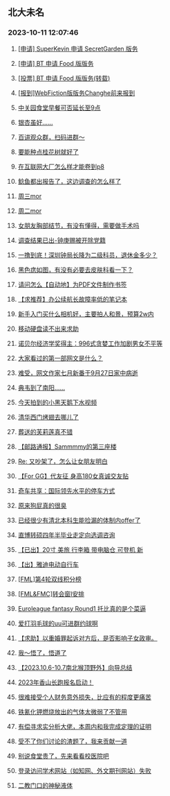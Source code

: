 ## 北大未名 
### 2023-10-11 12:07:46

1. [[申请] SuperKevin 申请 SecretGarden 版务](https://bbs.pku.edu.cn/v2/post-read.php?bid=751&threadid=18661700)

2. [[申请] BT 申请 Food 版版务](https://bbs.pku.edu.cn/v2/post-read.php?bid=662&threadid=18661598)

3. [[投票] BT 申请 Food 版版务(转载)](https://bbs.pku.edu.cn/v2/post-read.php?bid=662&threadid=18662181)

4. [[报到]WebFiction版版务Changhe前来报到](https://bbs.pku.edu.cn/v2/post-read.php?bid=665&threadid=18660710)

5. [中关园食堂早餐可否延长至9点](https://bbs.pku.edu.cn/v2/post-read.php?bid=1431&threadid=18661850)

6. [银杏虽好……](https://bbs.pku.edu.cn/v2/post-read.php?bid=1431&threadid=18660041)

7. [百讲观众群，扫码进群～](https://bbs.pku.edu.cn/v2/post-read.php?bid=222&threadid=18537248)

8. [要能种点桂花树就好了](https://bbs.pku.edu.cn/v2/post-read.php?bid=138&threadid=18659762)

9. [在互联网大厂怎么样才能卷到p8](https://bbs.pku.edu.cn/v2/post-read.php?bid=104&threadid=18657630)

10. [鲶鱼都出报告了，这边调查的怎么样了](https://bbs.pku.edu.cn/v2/post-read.php?bid=478&threadid=18661664)

11. [周三mor](https://bbs.pku.edu.cn/v2/post-read.php?bid=468&threadid=18662068)

12. [周二mor](https://bbs.pku.edu.cn/v2/post-read.php?bid=468&threadid=18661531)

13. [女朋友胸部结节，有没有懂得，需要做手术吗](https://bbs.pku.edu.cn/v2/post-read.php?bid=244&threadid=18661719)

14. [调查结果已出-钟庚赐被开除党籍](https://bbs.pku.edu.cn/v2/post-read.php?bid=606&threadid=18661628)

15. [一撸到底！深圳钟局长降为二级科员，退休金多少？](https://bbs.pku.edu.cn/v2/post-read.php?bid=606&threadid=18661764)

16. [黑色痣如图，有没有必要去皮肤科看一下？](https://bbs.pku.edu.cn/v2/post-read.php?bid=244&threadid=18662119)

17. [请问怎么【自动地】为PDF文件制作书签](https://bbs.pku.edu.cn/v2/post-read.php?bid=35&threadid=18661809)

18. [【求推荐】办公续航长故障率低的笔记本](https://bbs.pku.edu.cn/v2/post-read.php?bid=484&threadid=18660908)

19. [新手入门买什么相机好，主要拍人和景，预算2w内](https://bbs.pku.edu.cn/v2/post-read.php?bid=197&threadid=18660348)

20. [移动硬盘读不出来求助](https://bbs.pku.edu.cn/v2/post-read.php?bid=1361&threadid=18658518)

21. [诺贝尔经济学奖得主：996式贪婪工作加剧男女不平等](https://bbs.pku.edu.cn/v2/post-read.php?bid=251&threadid=18661578)

22. [大家看过的第一部网文是什么？](https://bbs.pku.edu.cn/v2/post-read.php?bid=1475&threadid=18661360)

23. [难受，网文作家七月新番于9月27日家中病逝](https://bbs.pku.edu.cn/v2/post-read.php?bid=1475&threadid=18662095)

24. [典韦到了南阳……](https://bbs.pku.edu.cn/v2/post-read.php?bid=309&threadid=18659347)

25. [今天拍到的小黑天鹅下水视频](https://bbs.pku.edu.cn/v2/post-read.php?bid=441&threadid=18661427)

26. [清华西门烤翅去哪儿了](https://bbs.pku.edu.cn/v2/post-read.php?bid=90&threadid=18660584)

27. [葬送的芙莉莲真不错](https://bbs.pku.edu.cn/v2/post-read.php?bid=108&threadid=18660815)

28. [【邮路通报】Sammmmy的第三座楼](https://bbs.pku.edu.cn/v2/post-read.php?bid=1367&threadid=18478776)

29. [Re: 又吵架了，怎么让女朋友明白](https://bbs.pku.edu.cn/v2/post-read.php?bid=176&threadid=18661790)

30. [【For GG】代友征 身高180女真诚交友贴](https://bbs.pku.edu.cn/v2/post-read.php?bid=167&threadid=18661346)

31. [奇车共享：国际领先水平的停车方式](https://bbs.pku.edu.cn/v2/post-read.php?bid=103&threadid=18661034)

32. [原来狗屁真的很臭](https://bbs.pku.edu.cn/v2/post-read.php?bid=103&threadid=18657363)

33. [已经很少有清北本科生能捡漏的体制内offer了](https://bbs.pku.edu.cn/v2/post-read.php?bid=99&threadid=18661994)

34. [直博转硕四年半毕业走定向选调咨询](https://bbs.pku.edu.cn/v2/post-read.php?bid=99&threadid=18661681)

35. [【已出】20寸 美旅 行李箱 带电脑仓 可登机 新](https://bbs.pku.edu.cn/v2/post-read.php?bid=71&threadid=18661701)

36. [【出】雅迪电动自行车](https://bbs.pku.edu.cn/v2/post-read.php?bid=71&threadid=18661801)

37. [[FML]第4轮双线积分榜](https://bbs.pku.edu.cn/v2/post-read.php?bid=519&threadid=18662070)

38. [[FML&FMC]转会窗I安排](https://bbs.pku.edu.cn/v2/post-read.php?bid=519&threadid=18662078)

39. [Euroleague fantasy Round1 托比真的是个菜逼](https://bbs.pku.edu.cn/v2/post-read.php?bid=88&threadid=18659669)

40. [爱打羽毛球的uu可进群约球啊](https://bbs.pku.edu.cn/v2/post-read.php?bid=77&threadid=18629874)

41. [【求助】以重婚罪起诉对方后，是否影响子女政审。](https://bbs.pku.edu.cn/v2/post-read.php?bid=301&threadid=18662108)

42. [我～悟了，悟道了](https://bbs.pku.edu.cn/v2/post-read.php?bid=544&threadid=18660444)

43. [【2023.10.6-10.7南北猴顶野外】向导总结](https://bbs.pku.edu.cn/v2/post-read.php?bid=224&threadid=18661642)

44. [2023年香山长跑报名启动！](https://bbs.pku.edu.cn/v2/post-read.php?bid=224&threadid=18661949)

45. [很难接受个人财务意外损失，比应有的程度更痛苦](https://bbs.pku.edu.cn/v2/post-read.php?bid=690&threadid=18661814)

46. [铁氰化钾燃烧放出的气体太微弱了不管用](https://bbs.pku.edu.cn/v2/post-read.php?bid=690&threadid=18661466)

47. [有偿寻求实分析大佬，本周内和我完成定理的证明](https://bbs.pku.edu.cn/v2/post-read.php?bid=1211&threadid=18661935)

48. [受不了你们讨论的渣题了，我来贡献一道](https://bbs.pku.edu.cn/v2/post-read.php?bid=1211&threadid=15317214)

49. [别说食堂贵了，先来看看校医院吧](https://bbs.pku.edu.cn/v2/post-read.php?bid=438&threadid=18661748)

50. [登录访问学术网站（如知网、外文期刊网站）失败](https://bbs.pku.edu.cn/v2/post-read.php?bid=668&threadid=18662152)

51. [二教门口的神秘液体](https://bbs.pku.edu.cn/v2/post-read.php?bid=438&threadid=18661213)

